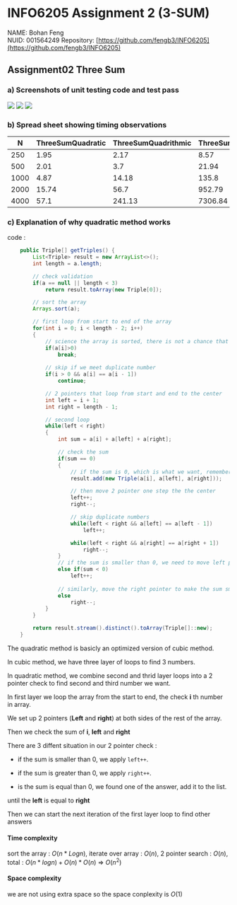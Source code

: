 # INFO6205 Assignment 2 (3-SUM)

NAME: Bohan Feng	
NUID: 001564249
Repository: [https://github.com/fengb3/INFO6205](https://github.com/fengb3/INFO6205)
## Assignment02 Three Sum

### a) Screenshots of unit testing code and test pass

![](../Assets/3sum_Screenshots01.png)
![](../Assets/3sum_Screenshots03.png) 
![](../Assets/3sum_Screenshots01.png) 

### b) Spread sheet showing timing observations

| N    | ThreeSumQuadratic | ThreeSumQuadrithmic | ThreeSumCubic |
| ---- | ----------------- | ------------------- | ------------- |
| 250  | 1.95              | 2.17                | 8.57          |
| 500  | 2.01              | 3.7                 | 21.94         |
| 1000 | 4.87              | 14.18               | 135.8         |
| 2000 | 15.74             | 56.7                | 952.79        |
| 4000 | 57.1              | 241.13              | 7306.84       |

### c)  Explanation of why quadratic method works

code : 

```java
    public Triple[] getTriples() {
        List<Triple> result = new ArrayList<>();
        int length = a.length;

        // check validation
        if(a == null || length < 3)
            return result.toArray(new Triple[0]);

        // sort the array
        Arrays.sort(a);

        // first loop from start to end of the array
        for(int i = 0; i < length - 2; i++)
        {
            // science the array is sorted, there is not a chance that sum is 0, if we loop to a number that is bigger than 0
            if(a[i]>0)
                break;
            
            // skip if we meet duplicate number
            if(i > 0 && a[i] == a[i - 1])
                continue;

            // 2 pointers that loop from start and end to the center
            int left = i + 1;
            int right = length - 1;

            // second loop
            while(left < right)
            {
                int sum = a[i] + a[left] + a[right];

                // check the sum
                if(sum == 0)
                {
                    // if the sum is 0, which is what we want, remember it
                    result.add(new Triple(a[i], a[left], a[right]));

                    // then move 2 pointer one step the the center
                    left++;
                    right--;

                    // skip duplicate numbers
                    while(left < right && a[left] == a[left - 1])
                        left++;

                    while(left < right && a[right] == a[right + 1])
                        right--;
                }
                // if the sum is smaller than 0, we need to move left pointer, to make the sum bigger to approach 0
                else if(sum < 0)
                    left++;
                
                // similarly, move the right pointer to make the sum small to approach 0
                else
                    right--;
            }
        }

        return result.stream().distinct().toArray(Triple[]::new);
    }
```

The quadratic method is basicly an optimized version of cubic method.

In cubic method, we have three layer of loops to find 3 numbers.

In quadratic method, we combine second and thrid layer loops into a 2 pointer check to find second and third number we want.

In first layer we loop the array from the start to end, the check **i** th number in array.

We set up 2 pointers (**Left** and **right**) at both sides of the rest of the array.

Then we check the sum of **i**, **left** and **right**

There are 3 diffent situation in our 2 pointer check :

- if the sum is smaller than 0, we apply `left++`.

- if the sum is greater than 0, we apply `right++`.

- is the sum is equal than 0, we found one of the answer, add it to the list.

until the **left** is equal to **right**

Then we can start the next iteration of the first layer loop to find other answers

#### Time complexity

sort the array : $O(n * Logn)$, 
iterate over array : $O(n)$, 
2 pointer search : $O(n)$, 
total : $O(n * logn) + O(n) * O(n)$ => $O(n^2)$

#### Space complexity

we are not using extra space so the space conplexity is $O(1)$





